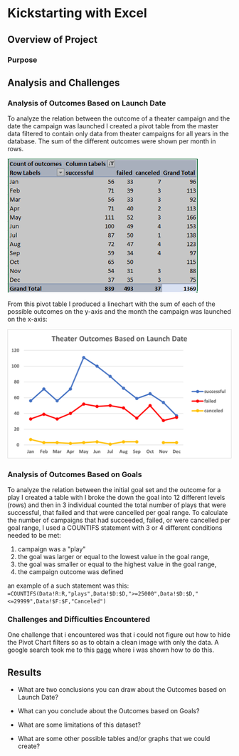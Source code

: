 # Kickstarting with Excel

## Overview of Project

### Purpose

## Analysis and Challenges

### Analysis of Outcomes Based on Launch Date
To analyze the relation between the outcome of a theater campaign and the date the campaign was launched I created a pivot table from the master data filtered to contain only data from theater campaigns for all years in the database.  The sum of the different outcomes were shown per month in rows.

![](resources/Table-theater-outcomes.PNG)

From this pivot table I produced a linechart with the sum of each of the possible outcomes on the y-axis and the month the campaign was launched on the x-axis:

![](resources/Theater_Outcomes_vs_Launch.png)

### Analysis of Outcomes Based on Goals
To analyze the relation between the initial goal set and the outcome for a play I created a table with  I broke the down the goal into 12 different levels (rows) and then in 3 individual counted the total number of plays that were successful, that failed and that were cancelled per goal range.  To calculate the number of campaigns that had succeeded, failed, or were cancelled per goal range, I used a COUNTIFS statement with 3 or 4 different conditions needed to be met: 

1. campaign was a "play" 
2. the goal was larger or equal to the lowest value in the goal range, 
3. the goal was smaller or equal to the highest value in the goal range,
4. the campaign outcome was defined

an example of a such statement was this: 
```=COUNTIFS(Data!R:R,"plays",Data!$D:$D,">=25000",Data!$D:$D,"<=29999",Data!$F:$F,"Canceled")```



### Challenges and Difficulties Encountered
One challenge that i encountered was that i could not figure out how to hide the Pivot Chart filters so as to obtain a clean image with only the data.
A google search took me to this [page](https://excellenttips.wordpress.com/2014/07/14/hide-pivot-chart-filters/) where i was shown how to do this.

## Results

- What are two conclusions you can draw about the Outcomes based on Launch Date?

- What can you conclude about the Outcomes based on Goals?

- What are some limitations of this dataset?

- What are some other possible tables and/or graphs that we could create?
